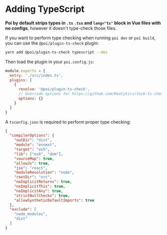 # Adding TypeScript

__Poi by default strips types in `.ts` `.tsx` and `lang="ts"` block in Vue files with no configs__, however it doesn't type-check those files.

If you want to perform type checking when running `poi dev` or `poi build`, you can use the `@poi/plugin-ts-check` plugin:

```bash
yarn add @poi/plugin-ts-check typescript --dev
```

Then load the plugin in your `poi.config.js`:

```js
module.exports = {
  entry: './src/index.ts',
  plugins: [
    {
      resolve: '@poi/plugin-ts-check',
      // Override options for https://github.com/Realytics/fork-ts-checker-webpack-plugin
      options: {}
    }
  ]
}
```

A `tsconfig.json` is required to perform proper type checking:

```json
{
  "compilerOptions": {
    "outDir": "dist",
    "module": "esnext",
    "target": "es5",
    "lib": ["es6", "dom"],
    "sourceMap": true,
    "allowJs": true,
    "jsx": "react",
    "moduleResolution": "node",
    "rootDir": "src",
    "noImplicitReturns": true,
    "noImplicitThis": true,
    "noImplicitAny": true,
    "strictNullChecks": true,
    "allowSyntheticDefaultImports": true
  },
  "exclude": [
    "node_modules",
    "dist"
  ]
}
```
